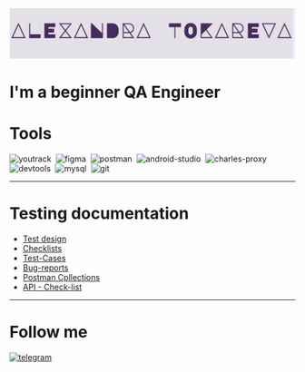 ![Headers](https://github.com/AlexandraTM01/AlexandraTM01/blob/main/assets/Снимок%20экрана%202023-11-08%20в%2015.26.55.png)

# I'm a beginner QA Engineer


# Tools

<div>
 <img src="https://upload.wikimedia.org/wikipedia/commons/thumb/8/8d/YouTrack_Icon.svg/1024px-YouTrack_Icon.svg.png?20200803082248" title="youtrack" alt="youtrack" width="40" height="40"/>&nbsp
<img src="https://cdn.jsdelivr.net/gh/devicons/devicon/icons/figma/figma-original.svg" title="figma" alt="figma" width="40" height="40"/>&nbsp
 <img src="https://seeklogo.com/images/P/postman-logo-0087CA0D15-seeklogo.com.png" title="postman" alt="postman" width="40" height="40"/>&nbsp
<img src="https://cdn.jsdelivr.net/gh/devicons/devicon/icons/androidstudio/androidstudio-original.svg" title="android-studio" alt="android-studio" width="40" height="40"/>&nbsp
<img src="https://cdn.icon-icons.com/icons2/3053/PNG/512/charles_proxy_macos_bigsur_icon_190302.png" title="charles-proxy" alt="charles-proxy" width="40" height="40"/>&nbsp
 <img src="https://d33wubrfki0l68.cloudfront.net/38b5c953a4667366685d55db55d057c86db1fc54/a0fdc/static/acae6b24d940347661ca901ea07f47c1/chrome-dev-logo-icon.png" title="devtools" alt="devtools" width="40" height="40"/>&nbsp
<img src="https://cdn.jsdelivr.net/gh/devicons/devicon/icons/mysql/mysql-original.svg" title="mysql" alt="mysql" width="40" height="40"/>&nbsp
<img src="https://cdn.jsdelivr.net/gh/devicons/devicon/icons/git/git-original.svg" title="git" alt="git" width="40" height="40"/>&nbsp
<div>

---


# Testing documentation


- [Test design](https://github.com/AlexandraTM01/QA_portfolio/tree/main/Тест-дизайн)
- [Checklists](https://github.com/AlexandraTM01/QA_portfolio/blob/main/Тестовая-документация/Чек-листы%20функциональность%20«Сделать%20заказ».pdf)
- [Test-Cases](https://github.com/AlexandraTM01/QA_portfolio/blob/main/Тестовая-документация/Тест-кейсы%20Яндекс%20Метро.pdf)
- [Bug-reports](https://github.com/AlexandraTM01/QA_portfolio/tree/main/Баг-репорты)
- [Postman Cpllections](https://github.com/AlexandraTM01/QA_portfolio/blob/main/API/Тестирование%20API.%20Яндекс.Прилавок.postman_collection.json)
- [API - Check-list](https://github.com/AlexandraTM01/QA_portfolio/blob/main/API/Чек-лист%20тестирование%20API.pdf)

---


# Follow me

  <div id="badges">
    </a>
    <a href="https://t.me/alexandra_tva" target="_blank">
      <img src="https://cdn-icons-png.flaticon.com/512/2111/2111646.png" width="40" height="40" alt="telegram" />
    </a>
  </div>

